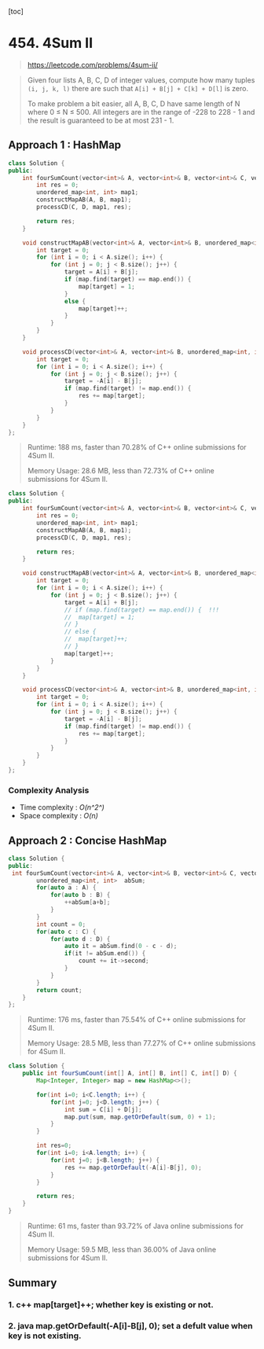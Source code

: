 [toc]

# 454. 4Sum II

> https://leetcode.com/problems/4sum-ii/

> Given four lists A, B, C, D of integer values, compute how many tuples `(i, j, k, l)` there are such that `A[i] + B[j] + C[k] + D[l]` is zero.
>
> To make problem a bit easier, all A, B, C, D have same length of N where 0 ≤ N ≤ 500. All integers are in the range of -228 to 228 - 1 and the result is guaranteed to be at most 231 - 1.

## Approach 1 : HashMap

```cpp
class Solution {
public:
	int fourSumCount(vector<int>& A, vector<int>& B, vector<int>& C, vector<int>& D) {
		int res = 0;
		unordered_map<int, int> map1;
		constructMapAB(A, B, map1);
		processCD(C, D, map1, res);

		return res;
	}

	void constructMapAB(vector<int>& A, vector<int>& B, unordered_map<int, int> & map) {
		int target = 0;
		for (int i = 0; i < A.size(); i++) {
			for (int j = 0; j < B.size(); j++) {
				target = A[i] + B[j];
				if (map.find(target) == map.end()) {
					map[target] = 1;
				}
				else {
					map[target]++;
				}
			}
		}
	}

	void processCD(vector<int>& A, vector<int>& B, unordered_map<int, int> &map, int &res) {
		int target = 0;
		for (int i = 0; i < A.size(); i++) {
			for (int j = 0; j < B.size(); j++) {
				target = -A[i] - B[j];
				if (map.find(target) != map.end()) {
					res += map[target];
				}
			}
		}
	}
};
```

> Runtime: 188 ms, faster than 70.28% of C++ online submissions for 4Sum II.
>
> Memory Usage: 28.6 MB, less than 72.73% of C++ online submissions for 4Sum II.

```cpp
class Solution {
public:
	int fourSumCount(vector<int>& A, vector<int>& B, vector<int>& C, vector<int>& D) {
		int res = 0;
		unordered_map<int, int> map1;
		constructMapAB(A, B, map1);
		processCD(C, D, map1, res);

		return res;
	}

	void constructMapAB(vector<int>& A, vector<int>& B, unordered_map<int, int> & map) {
		int target = 0;
		for (int i = 0; i < A.size(); i++) {
			for (int j = 0; j < B.size(); j++) {
				target = A[i] + B[j];
				// if (map.find(target) == map.end()) {  !!!
				// 	map[target] = 1;
				// }
				// else {
				// 	map[target]++;
				// }
                map[target]++;
			}
		}
	}

	void processCD(vector<int>& A, vector<int>& B, unordered_map<int, int> &map, int &res) {
		int target = 0;
		for (int i = 0; i < A.size(); i++) {
			for (int j = 0; j < B.size(); j++) {
				target = -A[i] - B[j];
				if (map.find(target) != map.end()) {
					res += map[target];
				}
			}
		}
	}
};
```

### Complexity Analysis

- Time complexity : *O(n^2^)*
- Space complexity : *O(n)*

## Approach 2 : Concise HashMap

```cpp
class Solution {
public:
 int fourSumCount(vector<int>& A, vector<int>& B, vector<int>& C, vector<int>& D) {
        unordered_map<int, int>  abSum;
        for(auto a : A) {
            for(auto b : B) {
                ++abSum[a+b];
            }
        }
        int count = 0;
        for(auto c : C) {
            for(auto d : D) {
                auto it = abSum.find(0 - c - d);
                if(it != abSum.end()) {
                    count += it->second;
                }
            }
        }
        return count;
    }
};
```

> Runtime: 176 ms, faster than 75.54% of C++ online submissions for 4Sum II.
>
> Memory Usage: 28.5 MB, less than 77.27% of C++ online submissions for 4Sum II.

```java
class Solution {
    public int fourSumCount(int[] A, int[] B, int[] C, int[] D) {
        Map<Integer, Integer> map = new HashMap<>();

        for(int i=0; i<C.length; i++) {
            for(int j=0; j<D.length; j++) {
                int sum = C[i] + D[j];
                map.put(sum, map.getOrDefault(sum, 0) + 1);
            }
        }

        int res=0;
        for(int i=0; i<A.length; i++) {
            for(int j=0; j<B.length; j++) {
                res += map.getOrDefault(-A[i]-B[j], 0);
            }
        }

        return res;
    }
}
```

> Runtime: 61 ms, faster than 93.72% of Java online submissions for 4Sum II.
>
> Memory Usage: 59.5 MB, less than 36.00% of Java online submissions for 4Sum II.

## Summary

### 1. c++  __map[target]++;__ whether key is existing or not.

### 2. java __map.getOrDefault(-A[i]-B[j], 0);__ set a defult value when key is not existing. 

